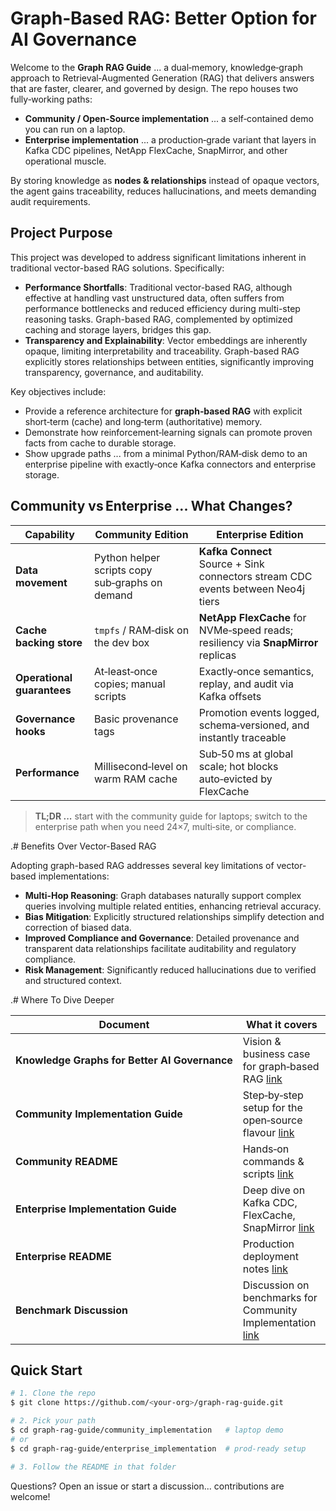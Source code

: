 # Graph‑Based RAG: Better Option for AI Governance

Welcome to the **Graph RAG Guide** ... a dual‑memory, knowledge‑graph approach to Retrieval‑Augmented Generation (RAG) that delivers answers that are faster, clearer, and governed by design. The repo houses two fully‑working paths:

- **Community / Open‑Source implementation** ... a self‑contained demo you can run on a laptop.
- **Enterprise implementation** ... a production‑grade variant that layers in Kafka CDC pipelines, NetApp FlexCache, SnapMirror, and other operational muscle.

By storing knowledge as **nodes & relationships** instead of opaque vectors, the agent gains traceability, reduces hallucinations, and meets demanding audit requirements.

## Project Purpose

This project was developed to address significant limitations inherent in traditional vector-based RAG solutions. Specifically:

- **Performance Shortfalls**: Traditional vector-based RAG, although effective at handling vast unstructured data, often suffers from performance bottlenecks and reduced efficiency during multi-step reasoning tasks. Graph-based RAG, complemented by optimized caching and storage layers, bridges this gap.
- **Transparency and Explainability**: Vector embeddings are inherently opaque, limiting interpretability and traceability. Graph-based RAG explicitly stores relationships between entities, significantly improving transparency, governance, and auditability.

Key objectives include:

- Provide a reference architecture for **graph‑based RAG** with explicit short‑term (cache) and long‑term (authoritative) memory.
- Demonstrate how reinforcement‑learning signals can promote proven facts from cache to durable storage.
- Show upgrade paths ... from a minimal Python/RAM‑disk demo to an enterprise pipeline with exactly‑once Kafka connectors and enterprise storage.

## Community vs Enterprise ... What Changes?

| Capability                 | Community Edition                               | Enterprise Edition                                                                |
| -------------------------- | ----------------------------------------------- | --------------------------------------------------------------------------------- |
| **Data movement**          | Python helper scripts copy sub‑graphs on demand | **Kafka Connect** Source + Sink connectors stream CDC events between Neo4j tiers  |
| **Cache backing store**    | `tmpfs` / RAM‑disk on the dev box               | **NetApp FlexCache** for NVMe‑speed reads; resiliency via **SnapMirror** replicas |
| **Operational guarantees** | At‑least‑once copies; manual scripts            | Exactly‑once semantics, replay, and audit via Kafka offsets                       |
| **Governance hooks**       | Basic provenance tags                           | Promotion events logged, schema‑versioned, and instantly traceable                |
| **Performance**            | Millisecond‑level on warm RAM cache             | Sub‑50 ms at global scale; hot blocks auto‑evicted by FlexCache                   |

> **TL;DR ...** start with the community guide for laptops; switch to the enterprise path when you need 24×7, multi‑site, or compliance.

.# Benefits Over Vector-Based RAG

Adopting graph-based RAG addresses several key limitations of vector-based implementations:

- **Multi-Hop Reasoning**: Graph databases naturally support complex queries involving multiple related entities, enhancing retrieval accuracy.
- **Bias Mitigation**: Explicitly structured relationships simplify detection and correction of biased data.
- **Improved Compliance and Governance**: Detailed provenance and transparent data relationships facilitate auditability and regulatory compliance.
- **Risk Management**: Significantly reduced hallucinations due to verified and structured context.

.# Where To Dive Deeper

| Document                                      | What it covers                                                                                    |
| --------------------------------------------- | ------------------------------------------------------------------------------------------------- |
| **Knowledge Graphs for Better AI Governance** | Vision & business case for graph‑based RAG [link](./Knowledge_Graphs_for_Better_AI_Governance.md) |
| **Community Implementation Guide**            | Step‑by‑step setup for the open‑source flavour [link](./OSS_Community_Implementation.md)          |
| **Community README**                          | Hands‑on commands & scripts [link](./community_implementation/README.md)                          |
| **Enterprise Implementation Guide**           | Deep dive on Kafka CDC, FlexCache, SnapMirror [link](./Enterprise_Implementation.md)              |
| **Enterprise README**                         | Production deployment notes [link](./enterprise_implementation/README.md)                         |
| **Benchmark Discussion**                      | Discussion on benchmarks for Community Implementation [link](./enterprise_implementation/OSS_Community_Benchmarks.md)                         |

## Quick Start

```bash
# 1. Clone the repo
$ git clone https://github.com/<your‑org>/graph‑rag‑guide.git

# 2. Pick your path
$ cd graph‑rag‑guide/community_implementation   # laptop demo
# or
$ cd graph‑rag‑guide/enterprise_implementation  # prod‑ready setup

# 3. Follow the README in that folder
```

Questions? Open an issue or start a discussion... contributions are welcome!

